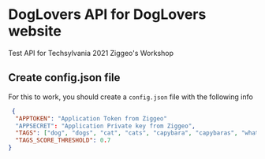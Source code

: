 # DogLovers API for DogLovers website
Test API for Techsylvania 2021 Ziggeo's Workshop

## Create config.json file

For this to work, you should create a `config.json` file with the following info

```json
 {
  "APPTOKEN": "Application Token from Ziggeo"
  "APPSECRET": "Application Private key from Ziggeo",
  "TAGS": ["dog", "dogs", "cat", "cats", "capybara", "capybaras", "whatever you need"],
  "TAGS_SCORE_THRESHOLD": 0.7
}
```